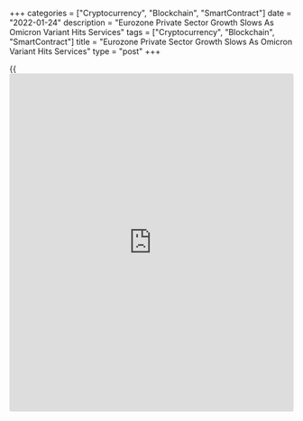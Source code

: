 +++
categories = ["Cryptocurrency", "Blockchain", "SmartContract"]
date = "2022-01-24"
description = "Eurozone Private Sector Growth Slows As Omicron Variant Hits Services"
tags = ["Cryptocurrency", "Blockchain", "SmartContract"]
title = "Eurozone Private Sector Growth Slows As Omicron Variant Hits Services"
type = "post"
+++

{{<iframe id="large-banner" src="https://www.bounty.group/#slide=10.0" width="100%" height="600" scrolling="no" style="border: 0px solid rgb(216, 221, 230); border-radius: 3px;">}}

Eurozone private sector growth eased in January as the Omicron variant
hit the services activity, while manufacturers benefited from easing
supply constraints, flash survey results from IHS Markit showed on
Monday.

The flash composite output index slid to an 11-month low of 52.4 in
January, from 53.3 in December. The score was forecast to fall to 52.6.
Nonetheless, a reading above 50.0 indicates expansion in the sector.

The slowdown masked wide variations in the performance by sector. The
service sector grew at the slowest pace since last April, while the
manufacturing growth accelerated to the fastest since last August.

The services Purchasing Managers' Index came in at 51.2, down from 53.1
in the prior month and economists' forecast of 52.2.

Meanwhile, the manufacturing PMI rose unexpectedly to 59.0 from 58.0 a
month ago. The score was seen at 57.5. An alleviation of supply chain
delays provided a welcome boost to manufacturing production.

By country, Germany's private sector rebounded after a slide into mild
contraction in December, registering the strongest expansion since
September thanks to a surge in factory production and a return to growth
for the service sector.

The flash composite output index rose unexpectedly to 54.3 in January
from 49.9 in December. The score was forecast to fall to 49.2.

The manufacturing PMI improved to 60.5 in January from 57.4 in the
previous month. The expected level was 57.0.

At 52.2, the services PMI was up from 48.7 in December. Nonetheless,
this was the second-lowest level in the past nine months and above
economists' forecast of 48.0.

On the other hand, growth in France hit the lowest since April,
reflecting a near-stalled factory sector and a sharply weaker service
sector performance.

The flash composite output index fell more-than-expected to 52.7 in
January from 55.8 in December. The expected reading was 54.5.

The drag on economic performance stemmed from the service sector as the
production of goods rose at a slightly faster pace.

The services PMI came in at 53.1 in January, down from 57.0 in December
and the economists' forecast of 55.3.

The manufacturing PMI dropped only slightly to 55.5, as expected, from
55.6 in the previous month.

For comments and feedback [contact](https://www.playgroundfx.com/contact/): editorial@rtt[news](https://www.letsplayfx.com/blog/forex-news-website/).com

[Economic News][1]

 **What parts of the world are seeing the best (and worst) economic
performances lately? Click[here][2] to check out our [Econ Scorecard][2]
and find out! See up-to-the-moment [ranking](https://www.playgroundfx.com/blog/crypto-exchange-ranking/)s for the best and worst
performers in [GDP][3], [unemployment rate][4], [inflation][5] and much
more.**

   1. www.rtt[news](https://www.letsplayfx.com/blog/forex-news-website/).com/Content/EconomicNews.aspx
   2. www.rtt[news](https://www.letsplayfx.com/blog/forex-news-website/).com/economic-scorecard/world-rank/PPI/highest-performance.aspx
   3. www.rtt[news](https://www.letsplayfx.com/blog/forex-news-website/).com/economic-scorecard/world-rank/GDP/highest-performance.aspx
   4. www.rtt[news](https://www.letsplayfx.com/blog/forex-news-website/).com/economic-scorecard/world-rank/unemployment-rate/lowest-performance.aspx
   5. www.rtt[news](https://www.letsplayfx.com/blog/forex-news-website/).com/economic-scorecard/world-rank/CPI/highest-performance.aspx